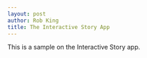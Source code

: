 ```yaml
---
layout: post
author: Rob King
title: The Interactive Story App
---
```


This is a sample on the Interactive Story app.
